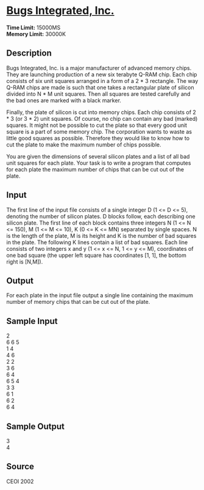 # [Bugs Integrated, Inc.](http://poj.org/problem?id=1038)

**Time Limit:** 15000MS  
**Memory Limit:** 30000K

## Description

Bugs Integrated, Inc. is a major manufacturer of advanced memory chips. They are launching production of a new six terabyte Q-RAM chip. Each chip consists of six unit squares arranged in a form of a 2 * 3 rectangle. The way Q-RAM chips are made is such that one takes a rectangular plate of silicon divided into N * M unit squares. Then all squares are tested carefully and the bad ones are marked with a black marker. 

Finally, the plate of silicon is cut into memory chips. Each chip consists of 2 * 3 (or 3 * 2) unit squares. Of course, no chip can contain any bad (marked) squares. It might not be possible to cut the plate so that every good unit square is a part of some memory chip. The corporation wants to waste as little good squares as possible. Therefore they would like to know how to cut the plate to make the maximum number of chips possible.

You are given the dimensions of several silicon plates and a list of all bad unit squares for each plate. Your task is to write a program that computes for each plate the maximum number of chips that can be cut out of the plate.

## Input

The first line of the input file consists of a single integer D (1 <= D <= 5), denoting the number of silicon plates. D blocks follow, each describing one silicon plate. The first line of each block contains three integers N (1 <= N <= 150), M (1 <= M <= 10), K (0 <= K <= MN) separated by single spaces. N is the length of the plate, M is its height and K is the number of bad squares in the plate. The following K lines contain a list of bad squares. Each line consists of two integers x and y (1 <= x <= N, 1 <= y <= M), coordinates of one bad square (the upper left square has coordinates [1, 1], the bottom right is [N,M]).

## Output

For each plate in the input file output a single line containing the maximum number of memory chips that can be cut out of the plate.

## Sample Input

2  
6 6 5  
1 4  
4 6  
2 2  
3 6  
6 4  
6 5 4  
3 3  
6 1  
6 2  
6 4

## Sample Output

3  
4

## Source

CEOI 2002
